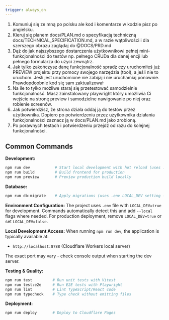 ```yaml
---
trigger: always_on
---
```


1. Komuniuj się ze mną po polsku ale kod i komentarze w kodzie pisz po angielsku.
2. Kieruj się planem docs/PLAN.md o specyfikacją techniczną docs/TECHNICAL_SPECIFICATION.md, a w razie wątpliwości i dla szerszego obrazu zaglądaj do @DOCS/PRD.md
3. Dąż do jak najszybszego dostarczenia użytkownikowi pełnej mini-funkcjonalności do testów np. pełnego CRUDa dla danej encji lub pełnego formularza do użyci zewnątrz. 
4. Jak tylko zakończysz danę funkcjonalność spradż czy uruchomiłeś już PREVIEW projektu przy pomocy swojego narzędzia (tool), a jeśli nie to uruchom. Jeśli jest uruchomione nie zabijaj i nie uruchamiaj ponownie. Prawdopdoobnie kod się sam zaktualizował
5. Na ile to tylko możliwe staraj się przetestować samodzielnie funkcjonalność. Masz zainstalowany playwright który umożliwia Ci wejście na stronę preview i samodzielne nawigowanie po niej oraz robienie screenów. 
6. Jak potwierdzisz, że strona działa oddaj ją do testów przez użytkownika. Dopiero po potwierdzeniu przez użytkownika działania funkcjonalności zaznacz ją w docs/PLAN.md jako zrobioną. 
7. Po porawnych testach i potwierdzeniu przejdź od razu do kolejnej funkcjonalności.




## Common Commands

**Development:**
```bash
npm run dev           # Start local development with hot reload (uses .env LOCAL_DEV setting)
npm run build         # Build frontend for production  
npm run preview       # Preview production build locally
```

**Database:**
```bash
npm run db:migrate    # Apply migrations (uses .env LOCAL_DEV setting - local by default, production when LOCAL_DEV=false)
```

**Environment Configuration:**
The project uses `.env` file with `LOCAL_DEV=true` for development. Commands automatically detect this and add `--local` flags where needed. For production deployment, remove `LOCAL_DEV=true` or set `LOCAL_DEV=false`.

**Local Development Access:**
When running `npm run dev`, the application is typically available at:
- `http://localhost:8788` (Cloudflare Workers local server)

The exact port may vary - check console output when starting the dev server.

**Testing & Quality:**
```bash
npm run test         # Run unit tests with Vitest
npm run test:e2e     # Run E2E tests with Playwright
npm run lint         # Lint TypeScript/React code
npm run typecheck    # Type check without emitting files
```

**Deployment:**
```bash
npm run deploy       # Deploy to Cloudflare Pages
```
